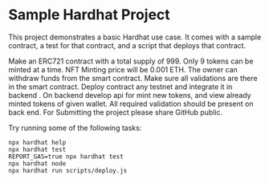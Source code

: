# Sample Hardhat Project

This project demonstrates a basic Hardhat use case. It comes with a sample contract, a test for that contract, and a script that deploys that contract.

Make an ERC721 contract with a total supply of 999. Only 9 tokens can be minted at a time. NFT Minting price will be 0.001 ETH. The owner can withdraw funds from the smart contract. Make sure all validations are there in the smart contract. Deploy contract any testnet and integrate it in backend . On backend develop api for mint new tokens, and view already minted tokens of given wallet. All required validation should be present on back end. For Submitting the project please share GitHub public.




Try running some of the following tasks:

```shell
npx hardhat help
npx hardhat test
REPORT_GAS=true npx hardhat test
npx hardhat node
npx hardhat run scripts/deploy.js
```

